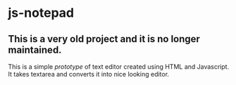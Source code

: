 # js-notepad

## This is a very old project and it is no longer maintained.

This is a simple *prototype* of text editor created using HTML and Javascript. 
It takes textarea and converts it into nice looking editor.
